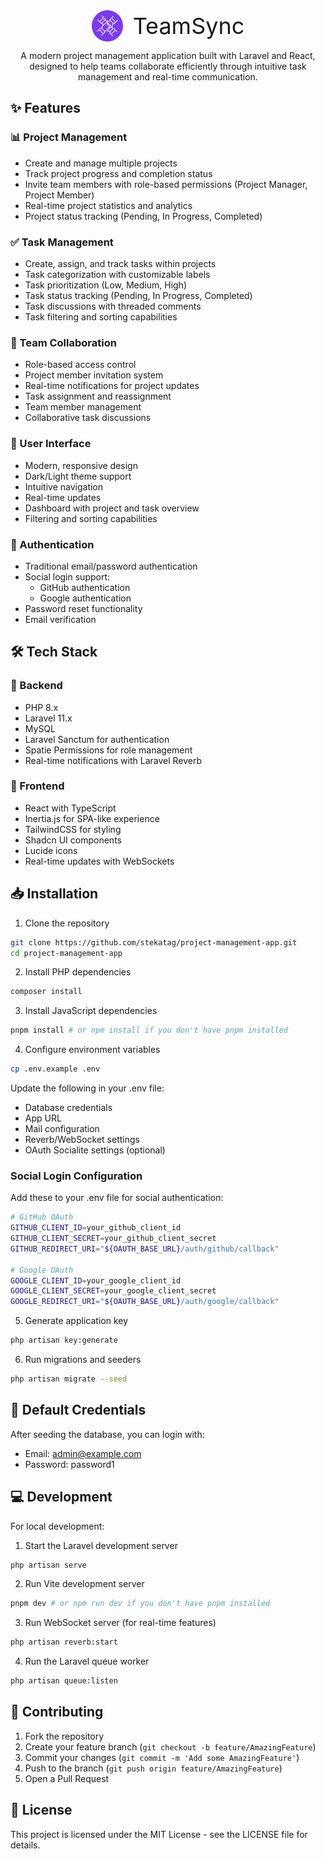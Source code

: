 <div align="center">
  <img src="public/logo.svg" alt="TeamSync Logo" width="50" height="50" style="vertical-align: middle;">
  <span style="font-size: 36px; margin-left: 12px; vertical-align: middle;">TeamSync</span>
</div>

<p align="center">A modern project management application built with Laravel and React, designed to help teams collaborate efficiently through intuitive task management and real-time communication.</p>

## ✨ Features

### 📊 Project Management

- Create and manage multiple projects
- Track project progress and completion status
- Invite team members with role-based permissions (Project Manager, Project Member)
- Real-time project statistics and analytics
- Project status tracking (Pending, In Progress, Completed)

### ✅ Task Management

- Create, assign, and track tasks within projects
- Task categorization with customizable labels
- Task prioritization (Low, Medium, High)
- Task status tracking (Pending, In Progress, Completed)
- Task discussions with threaded comments
- Task filtering and sorting capabilities

### 👥 Team Collaboration

- Role-based access control
- Project member invitation system
- Real-time notifications for project updates
- Task assignment and reassignment
- Team member management
- Collaborative task discussions

### 🎨 User Interface

- Modern, responsive design
- Dark/Light theme support
- Intuitive navigation
- Real-time updates
- Dashboard with project and task overview
- Filtering and sorting capabilities

### 🔐 Authentication

- Traditional email/password authentication
- Social login support:
  - GitHub authentication
  - Google authentication
- Password reset functionality
- Email verification

## 🛠️ Tech Stack

### 🔧 Backend

- PHP 8.x
- Laravel 11.x
- MySQL
- Laravel Sanctum for authentication
- Spatie Permissions for role management
- Real-time notifications with Laravel Reverb

### 🎯 Frontend

- React with TypeScript
- Inertia.js for SPA-like experience
- TailwindCSS for styling
- Shadcn UI components
- Lucide icons
- Real-time updates with WebSockets

## 📥 Installation

1. Clone the repository

```bash
git clone https://github.com/stekatag/project-management-app.git
cd project-management-app
```

2. Install PHP dependencies

```bash
composer install
```

3. Install JavaScript dependencies

```bash
pnpm install # or npm install if you don't have pnpm installed
```

4. Configure environment variables

```bash
cp .env.example .env
```

Update the following in your .env file:

- Database credentials
- App URL
- Mail configuration
- Reverb/WebSocket settings
- OAuth Socialite settings (optional)

### Social Login Configuration

Add these to your .env file for social authentication:

```bash
# GitHub OAuth
GITHUB_CLIENT_ID=your_github_client_id
GITHUB_CLIENT_SECRET=your_github_client_secret
GITHUB_REDIRECT_URI="${OAUTH_BASE_URL}/auth/github/callback"

# Google OAuth
GOOGLE_CLIENT_ID=your_google_client_id
GOOGLE_CLIENT_SECRET=your_google_client_secret
GOOGLE_REDIRECT_URI="${OAUTH_BASE_URL}/auth/google/callback"
```

5. Generate application key

```bash
php artisan key:generate
```

6. Run migrations and seeders

```bash
php artisan migrate --seed
```

## 👤 Default Credentials

After seeding the database, you can login with:

- Email: admin@example.com
- Password: password1

## 💻 Development

For local development:

1. Start the Laravel development server

```bash
php artisan serve
```

2. Run Vite development server

```bash
pnpm dev # or npm run dev if you don't have pnpm installed
```

3. Run WebSocket server (for real-time features)

```bash
php artisan reverb:start
```

4. Run the Laravel queue worker

```bash
php artisan queue:listen
```

## 🤝 Contributing

1. Fork the repository
2. Create your feature branch (`git checkout -b feature/AmazingFeature`)
3. Commit your changes (`git commit -m 'Add some AmazingFeature'`)
4. Push to the branch (`git push origin feature/AmazingFeature`)
5. Open a Pull Request

## 📝 License

This project is licensed under the MIT License - see the LICENSE file for details.
